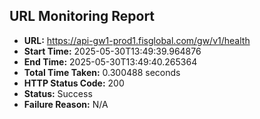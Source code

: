## URL Monitoring Report

- **URL:** https://api-gw1-prod1.fisglobal.com/gw/v1/health
- **Start Time:** 2025-05-30T13:49:39.964876
- **End Time:** 2025-05-30T13:49:40.265364
- **Total Time Taken:** 0.300488 seconds
- **HTTP Status Code:** 200
- **Status:** Success
- **Failure Reason:** N/A
